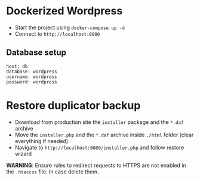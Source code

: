 # Dockerized Wordpress
- Start the project using `docker-compose up -d`
- Connect to `http://localhost:8080`

## Database setup
```
host: db
database: wordpress
username: wordpress
password: wordpress
```

# Restore duplicator backup
- Download from production site the `installer` package and the `*.daf` archive
- Move the `installer.php` and the `*.daf` archive inside `./html` folder (clear everything if needed)
- Navigate to `http://localhost:8080/installer.php` and follow restore wizard

**WARNING**: Ensure rules to redirect requests to HTTPS are not enabled in the `.htaccss` file. In case delete them. 
